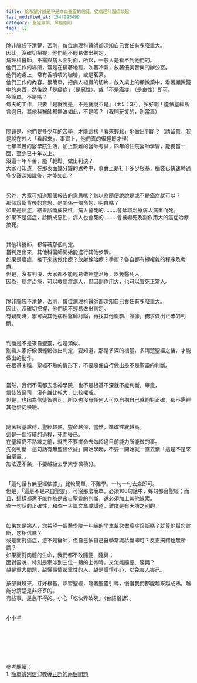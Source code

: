 ```yaml
---
title: 給希望分辨是不是來自聖靈的信徒。從病理科醫師談起
last_modified_at: 1547993499
category: 聖經無誤、解經原則
tags: []
---
```


除非腦袋不清楚，否則，每位病理科醫師都深知自己責任有多麼重大。<br>因此，沒確切把握，他們絕不輕易做出判定。<br><!--more-->病理科醫師，不需與病人面對面，所以，一般人是看不到他們的。<br>他們工作的場所，常是在鋪著地毯，吹著冷氣，放著優美音樂的辦公室。<br>他們的桌上，常有香噴噴的咖啡，或是茗茶。<br>他們工作的內容，很簡單，把病人組織的切片，放入桌上的顯微鏡中，看著顯微鏡中的東西，然後說「是癌症」（是惡性），或「不是癌症」（是良性）即可。<br>多簡單，不是嗎？<br>每天的工作，只要『是就說是，不是就說不是』（太5：37），多好啊！能依聖經所言過日，其他科醫師都無法如此，不是嗎？（我開玩笑的，別當真）<br><br><br>問題是，他們要多少年的苦學，才能這樣「看來輕鬆」地做出判斷？（請留意，我是說在外人「看起來」，事實上，他們真的很輕鬆才怪）<br>七年辛苦的醫學院生活，加上艱難的醫師考試，四年的住院醫師學習，能獨當一面，至少已十年以上。<br>沒這十年辛苦，能「輕鬆」做出判決？<br>大家可知道，在那表面幾分鐘的思考中，事實上是打下多少根基，腦袋已快速轉過多少艱深知識後，才能如此？<br><br><br>另外，大家可知道那個報告的意思嗎？您以為隨便說說是或不是癌症就可以？<br>那個診斷背後的意思，是關係一條命的，明白嗎？<br>如果是癌症，結果診斷成良性，病人會死的………會延誤治療病人病重而死。<br>如果不是癌症，診斷成惡性，病人也會死的………會被嚇死及副作用大的癌症治療搞死。<br><br><br>其他科醫師，都等著那個判定。<br>當判定出來，其他科醫師開始能進行其他步驟。<br>如果是癌症，接下來該做化療？放射線治療？手術？各自都有極複雜的程序及考慮。<br>但是，沒有判決，大家都不能輕易做癌症治療，以免醫死人。<br>因為，癌症治療，可以救癌症病人，但因副作用大，也可以害死正常人。<br><br><br>除非腦袋不清楚，否則，每位病理科醫師都深知自己責任有多麼重大。<br>因此，沒確切把握，他們絕不輕易做出判定。<br>有疑問時，寧可與其他病理醫師討論，再找其他檢驗、證據，務求做出正確的判斷。<br><br><br>判斷是不是來自聖靈，也是類似。<br>別看人家好像很輕鬆做出判定，要知道，那是多深的根基，多清楚聖經之後，才能做出的動作。<br>在根基未穩，聖經不熟的情形下，不要隨便自行做出是不是聖靈的判斷。<br><br><br>當然，我們不需都去念神學院，也不是根基不深就不能判斷，畢竟，<br>信徒皆祭司，沒有誰比較大，比較權威。<br>但是，也因為信徒皆祭司，所以也沒有任何人可以自稱自己就絕對正確，都不需經其他信徒檢驗。<br><br><br>隨著根基越穩，聖經越熟，靈命越深，當然，準確性就越高。<br>這是一個持續的過程，死而後已。<br>在聖經仍不熟練之前，就先不要拼命去做超過目前能力所能做的事。<br>先從判斷「這句話有無聖經依據」開始學起，不要一開始就一直去鑽「這是不是來自聖靈」。<br>加法還不熟，不要越級去學大學微積分。<br><br><br>「這句話有無聖經依據」，比較簡單，不難學。一句一句去查即可。<br>但是，「這是不是來自聖靈」，可沒那麼簡單，必須100句話中，每句都合聖經；而且，這樣都還不能作為是來自聖靈的判斷，還必須加上其他線索。<br>查一句話的正確性，和查一大篇文章或講道，難度是有天壤之別的。<br><br><br>如果您是病人，您希望一個醫學院一年級的學生幫您做癌症診斷嗎？就算他幫您診斷，您相信嗎？<br>或是面對癌症，您不是醫師，但自己依自己醫學常識診斷即可？反正搞錯也無所謂？<br>如果面對肉體的生命，我們都不敢隨便、隨興；<br>面對靈魂，特別是牽涉到三位一體的上帝時，又怎能隨便、隨興？<br>越是重大問題，越懂事情嚴重性的人，越是謹慎小心，以免害人害己。<br><br>按部就班來，打好根基，熟習聖經，隨著聖靈引導，慢慢我們都能越來越成熟，越能分清楚是非好歹的。<br>有些事，是急不得的。小心「吃快弄破碗」（台語俗諺）。<br><br><br>小小羊<br><p>&nbsp;</p><br><br><br><br>參考閱讀：<br>1.	<a href="http://blog.roodo.com/yml/archives/3364805.html" target="_blank">簡單辨別信仰教導正誤的兩個問題</a><br><br><br>
